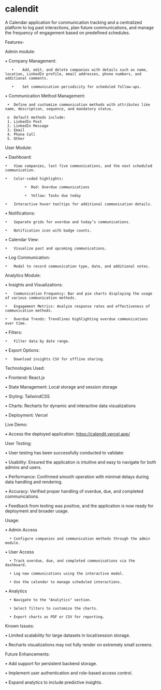 # calendit
A Calendar application for communication tracking and a centralized platform to log past interactions, plan future communications, and manage the frequency of engagement based on predefined schedules.

Features-

Admin module:

  •	Company Management:
  
       •	Add, edit, and delete companies with details such as name, location, LinkedIn profile, email addresses, phone numbers, and additional comments.
       
       •	Set communication periodicity for scheduled follow-ups.

  •	Communication Method Management:

     •	Define and customize communication methods with attributes like name, description, sequence, and mandatory status.
     
     o	Default methods include:
     1.	LinkedIn Post
     2.	LinkedIn Message
     3.	Email
     4.	Phone Call
     5.	Other


User Module:

  •	Dashboard:


    •	View companies, last five communications, and the next scheduled communication.
  
    •	Color-coded highlights:
  
             •	Red: Overdue communications
  
             •	Yellow: Tasks due today
  
    •	Interactive hover tooltips for additional communication details.


  •	Notifications:

    •	Separate grids for overdue and today’s communications.
    
    •	Notification icon with badge counts.


  •	Calendar View:

    •	Visualize past and upcoming communications.

  •	Log Communication:

    •	Modal to record communication type, date, and additional notes.

Analytics Module:

  •	Insights and Visualizations:
  
    •	Communication Frequency: Bar and pie charts displaying the usage of various communication methods.
    
    •	Engagement Metrics: Analyze response rates and effectiveness of communication methods.

    •	Overdue Trends: Trendlines highlighting overdue communications over time.

  •	Filters:

    •	Filter data by date range.

  •	Export Options:
  
    •	Download insights CSV for offline sharing.


Technologies Used:

  •	Frontend: React.js
  
  •	State Management: Local storage and session storage
  
  •	Styling: TailwindCSS
  
  •	Charts: Recharts for dynamic and interactive data visualizations

  • Deployment: Vercel

Live Demo:

  • Access the deployed application: https://calendit.vercel.app/

User Testing:

  • User testing has been successfully conducted to validate:

   • Usability: Ensured the application is intuitive and easy to navigate for both admins and users.
   
   • Performance: Confirmed smooth operation with minimal delays during data handling and rendering.
   
   • Accuracy: Verified proper handling of overdue, due, and completed communications.
   
   • Feedback from testing was positive, and the application is now ready for deployment and broader usage.

Usage:

  • Admin Access
  
      • Configure companies and communication methods through the admin module.
      
  • User Access
      
      • Track overdue, due, and completed communications via the dashboard.
      
      • Log new communications using the interactive modal.
      
      • Use the calendar to manage scheduled interactions.
      
  • Analytics
      
      • Navigate to the "Analytics" section.
      
      • Select filters to customize the charts.
      
      • Export charts as PDF or CSV for reporting.

Known Issues:

  • Limited scalability for large datasets in local/session storage.
  
  • Recharts visualizations may not fully render on extremely small screens.


Future Enhancements:

  • Add support for persistent backend storage.
  
  • Implement user authentication and role-based access control.
  
  • Expand analytics to include predictive insights.
  
